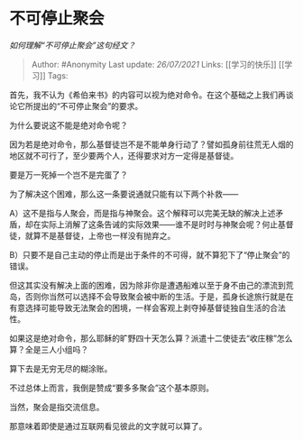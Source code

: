 # 不可停止聚会
*如何理解“不可停止聚会”这句经文？*

> Author: #Anonymity 
Last update: *26/07/2021* 
Links: [[学习的快乐]] [[学习]]
Tags:  
  

首先，我不认为《希伯来书》的内容可以视为绝对命令。在这个基础之上我们再谈论它所提出的“不可停止聚会”的要求。

为什么要说这不能是绝对命令呢？

因为若是绝对命令，那么基督徒岂不是不能单身行动了？譬如孤身前往荒无人烟的地区就不可行了，至少要两个人，还得要求对方一定得是基督徒。

要是万一死掉一个岂不是完蛋了？

为了解决这个困难，那么这一条要说通就只能有以下两个补救——

A）这不是指与人聚会，而是指与神聚会。这个解释可以完美无缺的解决上述矛盾，却在实际上消解了这条告诫的实际效果——谁不是时时与神聚会呢？何止基督徒，就算不是基督徒，上帝也一样没有抛弃之。

B）只要不是自己主动的停止而是出于条件的不可得，就不算犯下了“停止聚会”的错误。

但这其实没有解决上面的困难，因为除非你是遭遇船难以至于身不由己的漂流到荒岛，否则你当然可以选择不会导致聚会被中断的生活。于是，孤身长途旅行就是在有意选择可能导致无法聚会的困境，一样会客观上剥夺掉基督徒独自生活的合法性。

如果这是绝对命令，那么耶稣的旷野四十天怎么算？派遣十二使徒去“收庄稼”怎么算？全是三人小组吗？

算下去是无穷无尽的糊涂账。

不过总体上而言，我倒是赞成“要多多聚会”这个基本原则。

当然，聚会是指交流信息。

那意味着即使是通过互联网看见彼此的文字就可以算了。
